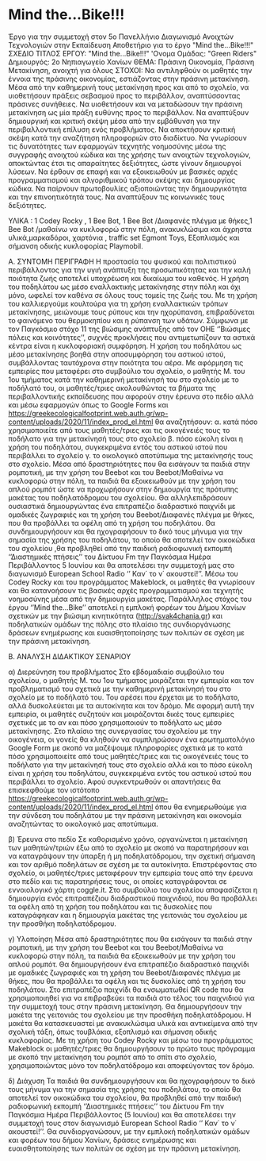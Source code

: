 # Mind the...Bike!!!
Έργο για την συμμετοχή στον 5ο Πανελλήνιο Διαγωνισμό Ανοιχτών Τεχνολογιών στην Εκπαίδευση
Αποθετήριο για το έργο "Mind the…Βike!!!"
ΣΧΕΔΙΟ ΤΙΤΛΟΣ ΕΡΓΟΥ: "Mind the…Bike!!!"
'Ονομα Ομάδας: "Green Riders"   
Δημιουργός:  2ο Νηπιαγωγείο Χανίων
ΘΕΜΑ: Πράσινη Οικονομία, Πράσινη Μετακίνηση, ανοιχτή για όλους
ΣΤΟΧΟΙ: 
Να αντιληφθούν οι μαθητές την έννοια της πράσινης οικονομίας, εστιάζοντας στην πράσινη μετακίνηση. Μέσα από την καθημερινή τους μετακίνηση προς και από το σχολείο, να υιοθετήσουν πράξεις σεβασμού προς το περιβάλλον, αναπτύσσοντας πράσινες συνήθειες. Να υιοθετήσουν και να μεταδώσουν την πράσινη μετακίνηση ως μία πράξη ευθύνης προς το περιβάλλον. Να αναπτύξουν δημιουργική και κριτική σκέψη μέσα από την εμβάθυνση για την περιβαλλοντική επίλυση ενός προβλήματος. Να αποκτήσουν κριτική σκέψη κατά την αναζήτηση πληροφοριών στο διαδίκτυο. Να γνωρίσουν τις δυνατότητες των εφαρμογών τεχνητής νοημοσύνης μέσω της συγγραφής ανοιχτού κώδικα και της χρήσης των ανοιχτών τεχνολογιών, αποκτώντας έτσι τις  απαραίτητες δεξιότητες, ώστε γίνουν δημιουργοί λύσεων. Να έρθουν σε επαφή και να εξοικειωθούν με βασικές αρχές προγραμματισμού και αλγοριθμικού τρόπου σκέψης και δημιουργίας κώδικα. Να παίρνουν πρωτοβουλίες αξιοποιώντας την δημιουργικότητα και την επινοητικότητά τους. Να αναπτύξουν τις κοινωνικές τους δεξιότητες. 

ΥΛΙΚΑ : 1 Codey Rocky , 1 Bee Bot, 1 Bee Bot /Διαφανές πλέγμα με θήκες,1 Bee Bot /μαθαίνω να κυκλοφορώ στην πόλη, ανακυκλώσιμα και άχρηστα υλικά,μαρκαδόροι, χαρτόνια , traffic set Egmont Toys, Εξοπλισμός και σήμανση οδικής κυκλοφορίας Playmobil.

Α. ΣΥΝΤΟΜΗ ΠΕΡΙΓΡΑΦΗ
Η προστασία του φυσικού και πολιτιστικού περιβάλλοντος για την υγιή ανάπτυξη της προσωπικότητας και την καλή ποιότητα ζωής αποτελεί υποχρέωση  και δικαίωμα του καθενός. Η  χρήση του ποδηλάτου ως μέσο εναλλακτικής μετακίνησης στην πόλη και όχι μόνο, ωφελεί τον καθένα σε όλους τους τομείς της ζωής του. Με τη χρήση του καλλιεργούμε κουλτούρα για τη χρήση εναλλακτικών τρόπων μετακίνησης, μειώνουμε τους ρύπους και την ηχορύπανση, επιβραδύνεται το φαινόμενο του θερμοκηπίου και η ρύπανση των υδάτων. Σύμφωνα με τον Παγκόσμιο στόχο 11 της βιώσιμης ανάπτυξης από τον ΟΗΕ ‘’Βιώσιμες πόλεις και κοινότητες’’, συχνές προκλήσεις που αντιμετωπίζουν τα αστικά κέντρα είναι η κυκλοφοριακή συμφόρηση. Η χρήση του ποδηλάτου ως μέσο μετακίνησης βοηθά στην αποσυμφόρηση του αστικού ιστού, συμβάλλοντας ταυτόχρονα στην ποιότητα του αέρα.
Με αφόρμηση τις εμπειρίες που μεταφέρει στο συμβούλιο του σχολείο, ο μαθητής Μ. του 1ου τμήματος κατά την καθημερινή μετακίνησή του στο σχολείο με το ποδήλατό του, οι μαθητές/τριες ακολουθώντας τα βήματα της περιβαλλοντικής εκπαίδευσης που αφορούν στην έρευνα στο πεδίο αλλά και μέσω εφαρμογών όπως το Google Forms και https://greekecologicalfootprint.web.auth.gr/wp-content/uploads/2020/11/index_prod_el.html θα αναζητήσουν:
α. κατά πόσο χρησιμοποιείτε από τους μαθητές/τριες και τις οικογένειές τους το ποδήλατο για την μετακίνησή τους στο σχολείο 
β. πόσο εύκολη είναι η χρήση του ποδηλάτου, συγκεκριμένα εντός του αστικού ιστού που περιβάλλει το σχολείο 
γ. το οικολογικό αποτύπωμα της μετακίνησής τους στο σχολείο. 
Μέσα από δραστηριότητες που θα εισάγουν τα παιδιά στην ρομποτική, με την χρήση του Beebot και του Βeebot/Μαθαίνω να κυκλοφορώ στην πόλη, τα παιδιά θα εξοικειωθούν με την χρήση του απλού ρομπότ ώστε να προχωρήσουν στην δημιουργία της πρότυπης μακέτας του ποδηλατόδρομου του σχολείου. Θα αλληλεπιδράσουν ουσιαστικά  δημιουργώντας ένα επιτραπέζιο διαδραστικό παιχνίδι με ομαδικές ζωγραφιές και τη χρήση του Beebot/Διαφανές πλέγμα με θήκες, που θα προβάλλει τα οφέλη από τη χρήση του ποδηλάτου. Θα συνδημιουργήσουν και θα ηχογραφήσουν το δικό τους μήνυμα για την σημασία της χρήσης του ποδηλάτου, το οποίο θα αποτελεί τον οικοκώδικα του σχολείου ,θα προβληθεί από την παιδική ραδιοφωνική εκπομπή ‘’Διαστημικές πτήσεις’’ του Δίκτυου Fm την Παγκόσμια Ημέρα Περιβάλλοντος 5 Ιουνίου και θα αποτελέσει την συμμετοχή μας στο διαγωνισμό European School Radio ‘’ Καν΄ το ν΄ ακουστεί!’’. Μέσω του Codey Rocky και του προγράμματος Makeblock, οι μαθητές θα γνωρίσουν και θα κατανοήσουν τις βασικές αρχές προγραμματισμού και τεχνητής νοημοσύνης μέσα από την δημιουργία μακέτας. Παράλληλος στόχος του έργου ‘’Mind the…Bike’’ αποτελεί η εμπλοκή φορέων του Δήμου Χανίων σχετικών με την βιώσιμη κινητικότητα (http://svak4chania.gr) και ποδηλατικών ομάδων της πόλης στο πλαίσιο της συνδιοργάνωσης δράσεων ενημέρωσης και ευαισθητοποίησης των πολιτών σε σχέση με την πράσινη μετακίνηση.

Β. ΑΝΑΛΥΣΗ ΔΙΔΑΚΤΙΚΟΥ ΣΕΝΑΡΙΟΥ

 α)  Διερεύνηση του προβλήματος 
Στο εβδομαδιαίο συμβούλιο του σχολείου, ο μαθητής Μ. του 1ου τμήματος μοιράζεται την εμπειρία και τον προβληματισμό του σχετικά με την καθημερινή μετακίνησή του στο σχολείο με το ποδήλατό του. Του αρέσει που έρχεται με το ποδήλατο, αλλά δυσκολεύεται με τα αυτοκίνητα και τον δρόμο. Με αφορμή αυτή την εμπειρία, οι μαθητές συζητούν και μοιράζονται δικές τους εμπειρίες σχετικές με το αν και πόσο χρησιμοποιούν το ποδήλατο ως μέσο μετακίνησης. Στο πλαίσιο της συνεργασίας του σχολείου με την οικογένεια, οι γονείς θα κληθούν να συμπληρώσουν ένα ερωτηματολόγιο Google Form με σκοπό να μαζέψουμε πληροφορίες σχετικά με το κατά πόσο χρησιμοποιείτε από τους μαθητές/τριες και τις οικογένειές τους το ποδήλατο για την μετακίνησή τους στο σχολείο αλλά και το πόσο εύκολη είναι η χρήση του ποδηλάτου, συγκεκριμένα εντός του αστικού ιστού που περιβάλλει το σχολείο. 
Αφού συγκεντρωθούν οι απαντήσεις θα επισκεφθούμε τον ιστότοπο https://greekecologicalfootprint.web.auth.gr/wp-content/uploads/2020/11/index_prod_el.html  όπου θα ενημερωθούμε για την σύνδεση του ποδηλάτου με την πράσινη μετακίνηση και οικονομία αναζητώντας το οικολογικό μας αποτύπωμα.

β) Έρευνα στο πεδίο
Σε καθορισμένο χρόνο, οργανώνεται η μετακίνηση των  μαθητών/τριών έξω από το σχολείο με σκοπό να παρατηρήσουν και να καταγράψουν την ύπαρξη ή μη ποδηλατόδρομου, την σχετική σήμανση και τον αριθμό ποδηλάτων σε σχέση με τα αυτοκίνητα. Επιστρέφοντας στο σχολείο, οι μαθητές/τριες μεταφέρουν την εμπειρία τους από την έρευνα στο πεδίο και τις παρατηρήσεις τους, οι οποίες καταγράφονται σε εννοιολογικό χάρτη coggle.it. Στο συμβούλιο του σχολείου αποφασίζεται η δημιουργία ενός επιτραπέζιου διαδραστικού παιχνιδιού, που θα προβάλλει τα οφέλη από τη χρήση του ποδηλάτου και τις δυσκολίες που καταγράφηκαν και  η δημιουργία μακέτας της γειτονιάς του σχολείου με την προσθήκη ποδηλατόδρομου.

γ) Υλοποίηση
Μέσα από δραστηριότητες που θα εισάγουν τα παιδιά στην ρομποτική, με την χρήση του Beebot και του Βeebot/Μαθαίνω να κυκλοφορώ στην πόλη, τα παιδιά θα εξοικειωθούν με την χρήση του απλού ρομπότ. Θα δημιουργήσουν ένα επιτραπέζιο διαδραστικό παιχνίδι με ομαδικές ζωγραφιές και τη χρήση του Beebot/Διαφανές πλέγμα με θήκες, που θα προβάλλει τα οφέλη και τις δυσκολίες από τη χρήση του ποδηλάτου. Στο επιτραπέζιο παιχνίδι θα ενσωματωθεί QR code που θα χρησιμοποιηθεί για να επιβραβεύει τα παιδιά στο τέλος του παιχνιδιού για την συμμετοχή τους στην πράσινη μετακίνηση. Θα δημιουργήσουν την μακέτα της γειτονιάς του σχολείου με την προσθήκη ποδηλατόδρομου. Η μακέτα θα κατασκευαστεί με ανακυκλώσιμα υλικά και αντικείμενα από την σχολική τάξη, όπως τουβλάκια, εξοπλισμό και σήμανση οδικής κυκλοφορίας. Με τη χρήση  του Codey Rocky και μέσω του προγράμματος Makeblock οι μαθητές/τριες θα δημιουργήσουν το πρώτο τους πρόγραμμα με σκοπό την μετακίνηση του ρομπότ από το σπίτι στο σχολείο, χρησιμοποιώντας μόνο τον ποδηλατόδρομο και αποφεύγοντας τον δρόμο.

δ) Διάχυση 
Τα παιδιά θα συνδημιουργήσουν και θα ηχογραφήσουν το δικό τους μήνυμα για την σημασία της χρήσης του ποδηλάτου, το οποίο θα αποτελεί τον οικοκώδικα του σχολείου, θα προβληθεί από την παιδική ραδιοφωνική εκπομπή ‘’Διαστημικές πτήσεις’’ του Δίκτυου Fm την Παγκόσμια Ημέρα Περιβάλλοντος (5 Ιουνίου) και θα αποτελέσει την συμμετοχή τους στον διαγωνισμό European School Radio ‘’ Καν΄ το ν΄ ακουστεί!’’. Θα συνδιοργανώσουν, με την εμπλοκή ποδηλατικών ομάδων και φορέων του δήμου Χανίων, δράσεις ενημέρωσης και ευαισθητοποίησης των πολιτών σε σχέση με την πράσινη μετακίνηση.










